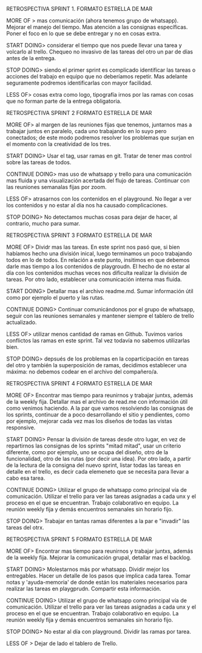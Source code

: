 RETROSPECTIVA SPRINT 1.
FORMATO ESTRELLA DE MAR

MORE OF > mas comunicación (ahora tenemos grupo de whatsapp). Mejorar el manejo del tiempo. Mas atención a las consignas específicas. Poner el foco en lo que se debe entregar y no en cosas extra.

START DOING> considerar el tiempo que nos puede llevar una tarea y volcarlo al trello. Chequeo no invasivo de las tareas del otro un par de días antes de la entrega. 

STOP DOING> siendo el primer sprint es complicado identificar las tareas o acciones del trabajo en equipo que no deberíamos repetir. Mas adelante seguramente podremos identificarlas con mayor facilidad.

LESS OF> cosas extra como logo, tipografía irnos por las ramas con cosas que no forman parte de la entrega obligatoria. 

RETROSPECTIVA SPRINT 2
FORMATO ESTRELLA DE MAR

MORE OF> al margen de las reuniones fijas que tenemos, juntarnos mas a trabajar juntos en paralelo, cada uno trabajando en lo suyo pero conectados; de este modo podremos resolver los problemas que surjan en el momento con la creatividad de los tres. 

START DOING> Usar el tag, usar ramas en git. Tratar de tener mas control sobre las tareas de todos.

CONTINUE DOING> mas uso de whatsapp y trello para una comunicación mas fluida y una visualización acertada del flujo de tareas. Continuar con las reuniones semanalas fijas por zoom.

LESS OF> atrasarnos con los contenidos en el playground. No llegar a ver los contenidos y no estar al día nos ha causado complicaciones.

STOP DOING> No detectamos muchas cosas para dejar de hacer, al contrario, mucho para sumar.


RETROSPECTIVA SPRINT 3
FORMATO ESTRELLA DE MAR

MORE OF> Dividr mas las tareas. En este sprint nos pasó que, si bien habíamos hecho una división inical, luego terminamos un poco trabajando todos en lo de todos. En relación a este punto, insitimos en que debemos darle mas tiempo a los contenidos de playgroudn. El hecho de no estar al día con los contenidos muchas veces nos dificulta realizar la división de tareas. Por otro lado, establecer una comunicación interna mas fluida.

START DOING> Detallar mas el archivo readme.md. Sumar información útil como por ejemplo el puerto y las rutas.

CONTINUE DOING> Continuar comunicándonos por el grupo de whatsapp, seguir con las reuniones semanales y mantener siempre el tablero de trello actualizado.

LESS OF> utilizar menos cantidad de ramas en Github. Tuvimos varios conflictos las ramas en este sprint. Tal vez todavía no sabemos utilizarlas bien.

STOP DOING> depsués de los problemas en la coparticipación en tareas del otro y también la superposición de ramas, decidimos establecer una máxima: no debemos codear en el archivo del compañero/a.

RETROSPECTIVA SPRINT 4
FORMATO ESTRELLA DE MAR

MORE OF> Encontrar mas tiempo para reunirnos y trabajar juntxs, además de la weekly fija. Detallar mas el archivo de read.me con información útil como venimos haciendo. A la par que vamos resolviendo las consignas de los sprints, continuar de a poco desarrollando el sitio y pendientes, como por ejemplo, mejorar cada vez mas los diseños de todas las vistas responsive.

START DOING> Pensar la división de tareas desde otro lugar, en vez de repartirnos las consignas de los sprints "mitad mitad", usar un criterio diferente, como por ejemplo, uno se ocupa del diseño, otro de la funcionalidad, otro de las rutas (por decir una idea). Por otro lado, a partir de la lectura de la consigna del nuevo sprint, listar todas las tareas en detalle en el trello, es decir cada elemeneto que se necesita para llevar a cabo esa tarea. 

CONTINUE DOING> Utilizar el grupo de whatsapp como principal vía de comunicación. Utilizar el trello para ver las tareas asignadas a cada unx y el proceso en el que se encuentran. Trabajo colaborativo en equipo. La reunión weekly fija y demás encuentros semanales sin horario fijo.

STOP DOING> Trabajar en tantas ramas diferentes a la par e "invadir" las tareas del otrx.

RETROSPECTIVA SPRINT 5
FORMATO ESTRELLA DE MAR

MORE OF> Encontrar mas tiempo para reunirnos y trabajar juntxs, además de la weekly fija. Mejorar la comunicación grupal, detallar mas el backlog.

START DOING> Molestarnos más por whatsapp. Dividir mejor los entregables. Hacer un detalle de los pasos que implica cada tarea. Tomar notas y  'ayuda-memoria' de donde están los materiales necesarios para realizar las tareas en playgprudn. Compartir esta información.

CONTINUE DOING> Utilizar el grupo de whatsapp como principal vía de comunicación. Utilizar el trello para ver las tareas asignadas a cada unx y el proceso en el que se encuentran. Trabajo colaborativo en equipo. La reunión weekly fija y demás encuentros semanales sin horario fijo.

STOP DOING> No estar al día con playground. Dividir las ramas por tarea.

LESS OF > Dejar de lado el tablero de Trello.